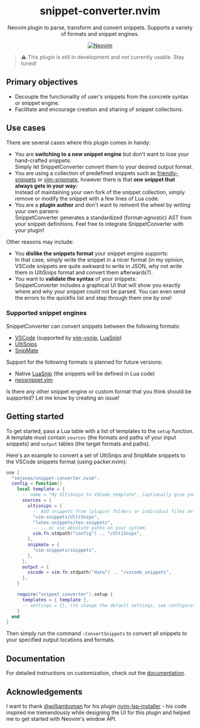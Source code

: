 <div align="center">

# snippet-converter.nvim

Neovim plugin to parse, transform and convert snippets. Supports a variety of formats and snippet engines.

[![Neovim](https://img.shields.io/badge/Neovim%200.5+-green.svg?style=for-the-badge&logo=neovim)](https://neovim.io)

</div>

> :warning: This plugin is still in development and not currently usable. Stay tuned!

## Primary objectives
- Decouple the functionality of user's snippets from the concrete syntax or snippet engine.
- Facilitate and encourage creation and sharing of snippet collections.

## Use cases
There are several cases where this plugin comes in handy:

- You are **switching to a new snippet engine** but don't want to lose your
  hand-crafted snippets:\
  Simply let SnippetConverter convert them to your desired output format.
- You are using a collection of predefined snippets such as [friendly-snippets](https://github.com/rafamadriz/friendly-snippets) or
  [vim-snipmate](https://github.com/honza/vim-snippets), however there is that **one snippet
  that always gets in your way:**\
  Instead of maintaining your own fork of the snippet collection, simply remove or modify the snippet with a few lines of Lua code.
- You are a **plugin author** and don't want to reinvent the wheel by writing your own parsers:\
  SnippetConverter generates a standardized (format-agnostic) AST from your snippet definitions. Feel free to integrate SnippetConverter with your plugin!

Other reasons may include:
- You **dislike the snippets format** your snippet engine supports:\
  In that case, simply write the snippet in a nicer format (in my opinion, VSCode snippets are quite
  awkward to write in JSON, why not write them in UltiSnips format and convert them afterwards?).
- You want to **validate the syntax** of your snippets:\
  SnippetConverter includes a graphical UI that will show you exactly where and why your snippet
  could not be parsed. You can even send the errors to the quickfix list and step through them one by one!

### Supported snippet engines
SnippetConverter can convert snippets between the following formats:
- [VSCode](https://code.visualstudio.com/docs/editor/userdefinedsnippets) (supported by [vim-vsnip](https://github.com/hrsh7th/vim-vsnip), [LuaSnip](https://github.com/L3MON4D3/LuaSnip))
- [UltiSnips](https://github.com/SirVer/ultisnips)
- [SnipMate](https://github.com/garbas/vim-snipmate)

Support for the following formats is planned for future versions:
- Native [LuaSnip](https://github.com/L3MON4D3/LuaSnip) (the snippets will be defined in Lua code)
- [neosnippet.vim](https://github.com/Shougo/neosnippet.vim)

Is there any other snippet engine or custom format that you think should be supported? Let me know by creating an issue!

## Getting started

To get started, pass a Lua table with a list of templates to the `setup` function. A template must contain
`sources` (the formats and paths of your input snippets) and `output` tables (the target formats and paths).

Here's an example to convert a set of UltiSnips and SnipMate snippets to the VSCode snippets format (using packer.nvim):

```lua
use {
  "smjonas/snippet-converter.nvim",
  config = function()
    local template = {
      -- name = "My UltiSnips to VSCode template", (optionally give your template a name to refer to it in the transform stage)
      sources = {
        ultisnips = {
          -- Add snippets from (plugin) folders or individual files on your runtimepath...
          "vim-snippets/UltiSnips",
          "latex-snippets/tex.snippets",
          -- ...or use absolute paths on your system.
          vim.fn.stdpath("config") .. "/UltiSnips",
        },
        snipmate = {
          "vim-snippets/snippets",
        },
      },
      output = {
        vscode = vim.fn.stdpath("data") .. "/vscode_snippets",
      },
    }

    require("snippet_converter").setup {
      templates = { template },
      -- settings = {}, (to change the default settings, see configuration section)
    }
  end
}
```
Then simply run the command `:ConvertSnippets` to convert all snippets to your specified
output locations and formats.

## Documentation

For detailed instructions on customization, check out the
[documentation](docs/DOCUMENTATION.md).

## Acknowledgements
I want to thank [@williamboman](https://github.com/williamboman) for his plugin [nvim-lsp-installer](https://github.com/williamboman/nvim-lsp-installer) - his code inspired me tremendously while designing the UI for this plugin and helped me to get started with Neovim's window API.
